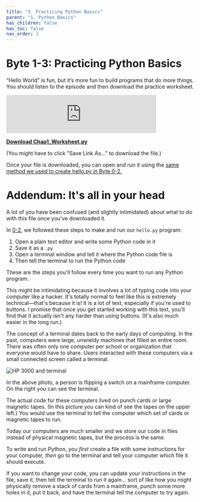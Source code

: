 ```yaml
---
title: "3. Practicing Python Basics"
parent: "1. Python Basics"
has_children: false
has_toc: false
nav_order: 3
---
```


# Byte 1-3: Practicing Python Basics

“Hello World” is fun, but it’s more fun to build programs that do more things. You should listen to the episode and then download the practice worksheet.

<iframe src="https://anchor.fm/bytesizecs/embed/episodes/1-3-Practicing-Python-Basics-eu5ito" height="102px" width="400px" frameborder="0" scrolling="no"></iframe>

**[Download Chap1_Worksheet.py](Chap1_Worksheet.py)**

(You might have to click "Save Link As..." to download the file.)

Once your file is downloaded, you can open and run it using the [same method we used to create hello.py in Byte 0-2.](https://learncswith.us/chapters/0-Introduction/2-HelloPython.html)

# Addendum: It's all in your head

A lot of you have been confused (and slightly intimidated) about what to do with this file once you've downloaded it.

In [0-2](https://learncswith.us/chapters/0-Introduction/2-HelloPython.html), we followed these steps to make and run our `hello.py` program:

1. Open a plain text editor and write some Python code in it
2. Save it as a `.py`
3. Open a terminal window and tell it where the Python code file is
4. Then tell the terminal to run the Python code

These are the steps you'll follow every time you want to run any Python program.

This might be intimidating because it involves a lot of typing code into your computer like a hacker. It's totally normal to feel like this is extremely technical—that's because it is! It is a lot of text, especially if you're used to buttons. I promise that once you get started working with this text, you'll find that it actually isn't any harder than using buttons. (It's also much easier in the long run.)

The concept of a terminal dates back to the early days of computing. In the past, computers were large, unwieldy machines that filled an entire room. There was often only one computer per school or organization that everyone would have to share. Users interacted with these computers via a small connected screen called a terminal.

![HP 3000 and terminal](http://www.hpmuseum.net/images/3000_1972-PromoPhoto-24.jpg)

In the above photo, a person is flipping a switch on a mainframe computer. On the right you can see the terminal.

The actual code for these computers lived on punch cards or large magnetic tapes. (In this picture you can kind of see the tapes on the upper left.) You would use the terminal to tell the computer which set of cards or magnetic tapes to run.

Today our computers are much smaller and we store our code in files instead of physical magnetic tapes, but the process is the same.

To write and run Python, you *first* create a file with some instructions for your computer, *then* go to the terminal and tell your computer which file it should execute.

If you want to change your code, you can update your instructions in the file, save it, then tell the terminal to run it again... sort of like how you might physically remove a stack of cards from a mainframe, punch some more holes in it, put it back, and have the terminal tell the computer to try again.
